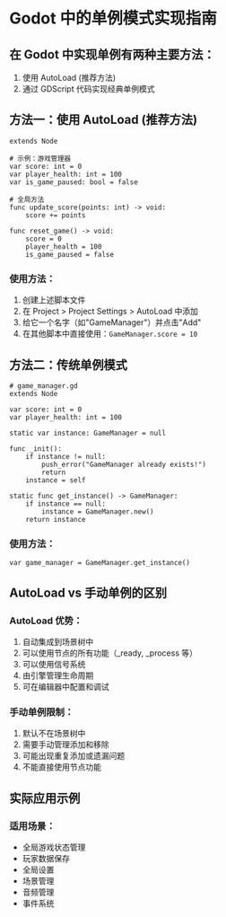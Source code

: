 # Godot 中的单例模式实现指南

## 在 Godot 中实现单例有两种主要方法：

1. 使用 AutoLoad (推荐方法)
2. 通过 GDScript 代码实现经典单例模式

## 方法一：使用 AutoLoad (推荐方法)

```gdscript
extends Node

# 示例：游戏管理器
var score: int = 0
var player_health: int = 100
var is_game_paused: bool = false

# 全局方法
func update_score(points: int) -> void:
    score += points

func reset_game() -> void:
    score = 0
    player_health = 100
    is_game_paused = false
```

### 使用方法：

1. 创建上述脚本文件
2. 在 Project > Project Settings > AutoLoad 中添加
3. 给它一个名字（如"GameManager"）并点击"Add"
4. 在其他脚本中直接使用：`GameManager.score = 10`

## 方法二：传统单例模式

```gdscript
# game_manager.gd
extends Node

var score: int = 0
var player_health: int = 100

static var instance: GameManager = null

func _init():
    if instance != null:
        push_error("GameManager already exists!")
        return
    instance = self

static func get_instance() -> GameManager:
    if instance == null:
        instance = GameManager.new()
    return instance
```

### 使用方法：

```gdscript
var game_manager = GameManager.get_instance()
```

## AutoLoad vs 手动单例的区别

### AutoLoad 优势：

1. 自动集成到场景树中
2. 可以使用节点的所有功能（\_ready, \_process 等）
3. 可以使用信号系统
4. 由引擎管理生命周期
5. 可在编辑器中配置和调试

### 手动单例限制：

1. 默认不在场景树中
2. 需要手动管理添加和移除
3. 可能出现重复添加或遗漏问题
4. 不能直接使用节点功能

## 实际应用示例

### 适用场景：

- 全局游戏状态管理
- 玩家数据保存
- 全局设置
- 场景管理
- 音频管理
- 事件系统
